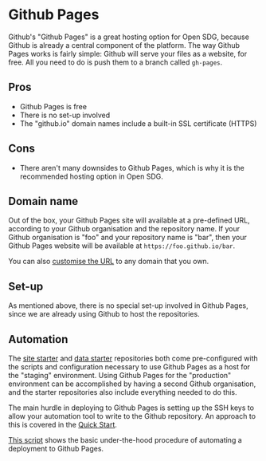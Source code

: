 # Github Pages

Github's "Github Pages" is a great hosting option for Open SDG, because Github is already a central component of the platform. The way Github Pages works is fairly simple: Github will serve your files as a website, for free. All you need to do is push them to a branch called `gh-pages`.

## Pros

* Github Pages is free
* There is no set-up involved
* The "github.io" domain names include a built-in SSL certificate (HTTPS)

## Cons

* There aren't many downsides to Github Pages, which is why it is the recommended hosting option in Open SDG.

## Domain name

Out of the box, your Github Pages site will available at a pre-defined URL, according to your Github organisation and the repository name. If your Github organisation is "foo" and your repository name is "bar", then your Github Pages website will be available at `https://foo.github.io/bar`.

You can also [customise the URL](https://help.github.com/articles/using-a-custom-domain-with-github-pages/) to any domain that you own.

## Set-up

As mentioned above, there is no special set-up involved in Github Pages, since we are already using Github to host the repositories.

## Automation

The [site starter](https://github.com/open-sdg/open-sdg-site-starter) and [data starter](https://github.com/open-sdg/open-sdg-data-starter) repositories both come pre-configured with the scripts and configuration necessary to use Github Pages as a host for the "staging" environment. Using Github Pages for the "production" environment can be accomplished by having a second Github organisation, and the starter repositories also include everything needed to do this.

The main hurdle in deploying to Github Pages is setting up the SSH keys to allow your automation tool to write to the Github repository. An approach to this is covered in the [Quick Start](../quick-start.md).

[This script](https://github.com/open-sdg/open-sdg-site-starter/blob/develop/scripts/deploy/circleci/deploy_staging.sh) shows the basic under-the-hood procedure of automating a deployment to Github Pages.

